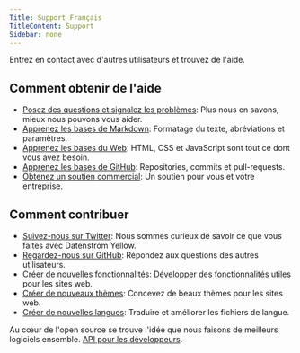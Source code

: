 ```yaml
---
Title: Support Français
TitleContent: Support
Sidebar: none
---
```

Entrez en contact avec d'autres utilisateurs et trouvez de l'aide.

## Comment obtenir de l'aide

* [Posez des questions et signalez les problèmes](https://github.com/datenstrom/yellow/issues): Plus nous en savons, mieux nous pouvons vous aider.
* [Apprenez les bases de Markdown](markdown-cheat-sheet): Formatage du texte, abréviations et paramètres.
* [Apprenez les bases du Web](https://www.w3schools.com): HTML, CSS et JavaScript sont tout ce dont vous avez besoin.
* [Apprenez les bases de GitHub](https://guides.github.com/activities/hello-world/): Repositories, commits et pull-requests.
* [Obtenez un soutien commercial](https://mayberg.se/support/): Un soutien pour vous et votre entreprise.

## Comment contribuer

* [Suivez-nous sur Twitter](https://twitter.com/datenstromse): Nous sommes curieux de savoir ce que vous faites avec Datenstrom Yellow.
* [Regardez-nous sur GitHub](https://github.com/datenstrom/yellow): Répondez aux questions des autres utilisateurs.
* [Créer de nouvelles fonctionnalités](https://github.com/datenstrom/yellow-plugins/): Développer des fonctionnalités utiles pour les sites web.
* [Créer de nouveaux thèmes](https://github.com/datenstrom/yellow-themes/): Concevez de beaux thèmes pour les sites web.
* [Créer de nouvelles langues](https://github.com/datenstrom/yellow-plugins/tree/master/language): Traduire et améliorer les fichiers de langue.

Au cœur de l'open source se trouve l'idée que nous faisons de meilleurs logiciels ensemble. [API pour les développeurs](api).
